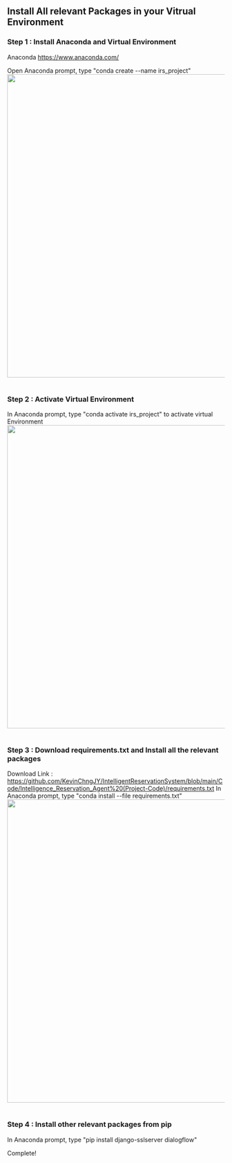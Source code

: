 ## Install All relevant Packages in your Vitrual Environment

### Step 1 : Install Anaconda and Virtual Environment
Anaconda https://www.anaconda.com/

Open Anaconda prompt, type "conda create --name irs_project"
<img src="https://github.com/KevinChngJY/IntelligentReservationSystem/blob/main/Miscellaneous/Images/install_packages1.png" width="700" /> <br><br>

### Step 2 : Activate Virtual Environment 
In Anaconda prompt, type "conda activate irs_project" to activate virtual Environment
<img src="https://github.com/KevinChngJY/IntelligentReservationSystem/blob/main/Images/install_packages3.png" width="700" /> <br><br>

### Step 3 : Download requirements.txt and Install all the relevant packages
Download Link : https://github.com/KevinChngJY/IntelligentReservationSystem/blob/main/Code/Intelligence_Reservation_Agent%20(Project-Code)/requirements.txt
In Anaconda prompt, type "conda install --file requirements.txt"<br>
<img src="https://github.com/KevinChngJY/IntelligentReservationSystem/blob/main/Miscellaneous/Images/install_packages1.png" width="700" /> <br><br>

### Step 4 : Install other relevant packages from pip
In Anaconda prompt, type "pip install django-sslserver dialogflow"

Complete!
